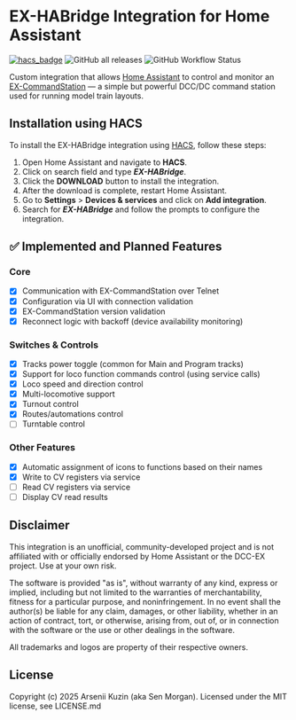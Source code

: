 # EX-HABridge Integration for Home Assistant

[![hacs_badge](https://img.shields.io/badge/HACS-Custom-41BDF5.svg?style=flat-square)](https://github.com/hacs/integration)
![GitHub all releases](https://img.shields.io/github/downloads/SenMorgan/EX-HABridge/total?style=flat-square)
![GitHub Workflow Status](https://img.shields.io/github/actions/workflow/status/SenMorgan/EX-HABridge/validate.yml?style=flat-square)


Custom integration that allows [Home Assistant](https://www.home-assistant.io/) to control and monitor an [EX-CommandStation](https://dcc-ex.com/ex-commandstation/index.html) — a simple but powerful DCC/DC command station used for running model train layouts.

## Installation using HACS

To install the EX-HABridge integration using [HACS](https://hacs.xyz/), follow these steps:
1. Open Home Assistant and navigate to **HACS**.
2. Click on search field and type ***EX-HABridge***.
3. Click the **DOWNLOAD** button to install the integration.
4. After the download is complete, restart Home Assistant.
5. Go to **Settings** > **Devices & services** and click on **Add integration**.
6. Search for ***EX-HABridge*** and follow the prompts to configure the integration.

## ✅ Implemented and Planned Features

### Core

- [x] Communication with EX-CommandStation over Telnet
- [x] Configuration via UI with connection validation
- [x] EX-CommandStation version validation
- [x] Reconnect logic with backoff (device availability monitoring)

### Switches & Controls

- [x] Tracks power toggle (common for Main and Program tracks)
- [x] Support for loco function commands control (using service calls)
- [x] Loco speed and direction control
- [x] Multi-locomotive support
- [x] Turnout control
- [x] Routes/automations control
- [ ] Turntable control

### Other Features

- [x] Automatic assignment of icons to functions based on their names
- [x] Write to CV registers via service
- [ ] Read CV registers via service
- [ ] Display CV read results

## Disclaimer

This integration is an unofficial, community-developed project and is not affiliated with or officially endorsed by Home Assistant or the DCC-EX project. Use at your own risk.

The software is provided "as is", without warranty of any kind, express or implied, including but not limited to the warranties of merchantability, fitness for a particular purpose, and noninfringement. In no event shall the author(s) be liable for any claim, damages, or other liability, whether in an action of contract, tort, or otherwise, arising from, out of, or in connection with the software or the use or other dealings in the software.

All trademarks and logos are property of their respective owners.

## License

Copyright (c) 2025 Arsenii Kuzin (aka Sen Morgan). Licensed under the MIT license, see LICENSE.md

